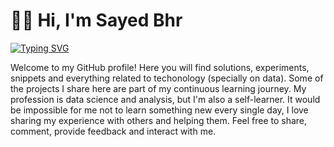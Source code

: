 # 🙋‍♂️ Hi, I'm Sayed Bhr

<p align="left">
  <a href="https://git.io/typing-svg">
    <img src="https://readme-typing-svg.demolab.com?font=Consolas&pause=1000&color=#ff00ff&width=500&height=45&lines=An+Analytics+in+love+with+data;Build+Awesome+Dashboards;A+life+long+learner;Contributing+with+open+source+community:Self+Learner" alt="Typing SVG" /></a>
</p>

Welcome to my GitHub profile! Here you will find solutions, experiments, snippets and everything related to techonology (specially on data). Some of the projects I share here are part of my continuous learning journey. My profession is data science and analysis, but I'm also a self-learner. It would be impossible for me not to learn something new every single day, I love sharing my experience with others and helping them. Feel free to share, comment, provide feedback and interact with me.

<p align="left">
